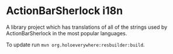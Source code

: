 ActionBarSherlock i18n
======================

A library project which has translations of all of the strings used by ActionBarSherlock in the
most popular languages.

To update run `mvn org.holoeverywhere:resbuilder:build`.
